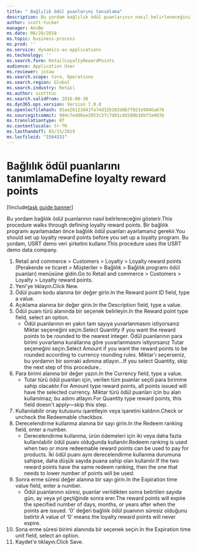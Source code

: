 ```yaml
---
title: " Bağlılık ödül puanlarını tanımlama"
description: Bu yordam bağlılık ödül puanlarının nasıl belirleneceğini gösterir.
author: scott-tucker
manager: AnnBe
ms.date: 08/29/2018
ms.topic: business-process
ms.prod: ''
ms.service: dynamics-ax-applications
ms.technology: ''
ms.search.form: RetailLoyaltyRewardPoints
audience: Application User
ms.reviewer: josaw
ms.search.scope: Core, Operations
ms.search.region: Global
ms.search.industry: Retail
ms.author: scotttuc
ms.search.validFrom: 2016-06-30
ms.dyn365.ops.version: Version 7.0.0
ms.openlocfilehash: 85ae26123d41fa74d32b102ddb7f021e9846a676
ms.sourcegitcommit: 9d4c7edd0ae2053c37c7d81cdd180b16bf3a9d3b
ms.translationtype: HT
ms.contentlocale: tr-TR
ms.lasthandoff: 05/15/2019
ms.locfileid: "1564331"
---
```

# <a name="define-loyalty-reward-points"></a><span data-ttu-id="f7741-103"> Bağlılık ödül puanlarını tanımlama</span><span class="sxs-lookup"><span data-stu-id="f7741-103">Define loyalty reward points</span></span>

[!include[task guide banner](../includes/task-guide-banner.md)]

<span data-ttu-id="f7741-104">Bu yordam bağlılık ödül puanlarının nasıl belirleneceğini gösterir.</span><span class="sxs-lookup"><span data-stu-id="f7741-104">This procedure walks through defining loyalty reward points.</span></span> <span data-ttu-id="f7741-105">Bir bağlılık programı ayarlamadan önce bağlılık ödül puanları ayarlamanız gerekir.</span><span class="sxs-lookup"><span data-stu-id="f7741-105">You should set up loyalty reward points before you set up a loyalty program.</span></span> <span data-ttu-id="f7741-106">Bu yordam, USRT demo veri şirketini kullanır.</span><span class="sxs-lookup"><span data-stu-id="f7741-106">This procedure uses the USRT demo data company.</span></span>

1. <span data-ttu-id="f7741-107">Retail and commerce > Customers > Loyalty > Loyalty reward points (Perakende ve ticaret > Müşteriler > Bağlılık > Bağlılık programı ödül puanları) menüsüne gidin.</span><span class="sxs-lookup"><span data-stu-id="f7741-107">Go to Retail and commerce > Customers > Loyalty > Loyalty reward points.</span></span>
2. <span data-ttu-id="f7741-108">Yeni'ye tıklayın.</span><span class="sxs-lookup"><span data-stu-id="f7741-108">Click New.</span></span>
3. <span data-ttu-id="f7741-109">Ödül puanı kodu alanına bir değer girin.</span><span class="sxs-lookup"><span data-stu-id="f7741-109">In the Reward point ID field, type a value.</span></span>
4. <span data-ttu-id="f7741-110">Açıklama alanına bir değer girin.</span><span class="sxs-lookup"><span data-stu-id="f7741-110">In the Description field, type a value.</span></span>
5. <span data-ttu-id="f7741-111">Ödül puanı türü alanında bir seçenek belirleyin.</span><span class="sxs-lookup"><span data-stu-id="f7741-111">In the Reward point type field, select an option.</span></span>
    * <span data-ttu-id="f7741-112">Ödül puanlarının en yakın tam sayıya yuvarlanmasını istiyorsanız Miktar seçeneğini seçin.</span><span class="sxs-lookup"><span data-stu-id="f7741-112">Select Quantity if you want the reward points to be rounded to the nearest integer.</span></span> <span data-ttu-id="f7741-113">Ödül puanlarının para birimi yuvarlama kurallarına göre yuvarlanmasını istiyorsanız Tutar seçeneğini seçin.</span><span class="sxs-lookup"><span data-stu-id="f7741-113">Select Amount if you want the reward points to be rounded according to currency rounding rules.</span></span> <span data-ttu-id="f7741-114">Miktar'ı seçerseniz, bu yordamın bir sonraki adımına atlayın...</span><span class="sxs-lookup"><span data-stu-id="f7741-114">If you select Quantity, skip the next step of this procedure..</span></span>  
6. <span data-ttu-id="f7741-115">Para birimi alanına bir değer yazın.</span><span class="sxs-lookup"><span data-stu-id="f7741-115">In the Currency field, type a value.</span></span>
    * <span data-ttu-id="f7741-116">Tutar türü ödül puanları için, verilen tüm puanlar seçili para birimine sahip olacaktır.</span><span class="sxs-lookup"><span data-stu-id="f7741-116">For Amount type reward points, all points issued will have the selected currency.</span></span> <span data-ttu-id="f7741-117">Miktar türü ödül puanları için bu alan kullanılmaz; bu adımı atlayın.</span><span class="sxs-lookup"><span data-stu-id="f7741-117">For Quantity type reward points, this field doesn't apply—skip this step.</span></span>  
7. <span data-ttu-id="f7741-118">Kullanılabilir onay kutusunu işaretleyin veya işaretini kaldırın.</span><span class="sxs-lookup"><span data-stu-id="f7741-118">Check or uncheck the Redeemable checkbox.</span></span>
8. <span data-ttu-id="f7741-119">Derecelendirme kullanma alanına bir sayı girin.</span><span class="sxs-lookup"><span data-stu-id="f7741-119">In the Redeem ranking field, enter a number.</span></span>
    * <span data-ttu-id="f7741-120">Derecelendirme kullanma, ürün ödemeleri için iki veya daha fazla kullanılabilir ödül puanı olduğunda kullanılır.</span><span class="sxs-lookup"><span data-stu-id="f7741-120">Redeem ranking is used when two or more redeemable reward points can be used to pay for products.</span></span> <span data-ttu-id="f7741-121">İki ödül puanı aynı derecelendirme kullanma durumuna sahipse, daha düşük sayıda puana sahip olan kullanılır.</span><span class="sxs-lookup"><span data-stu-id="f7741-121">If the two reward points have the same redeem ranking, then the one that needs to lower number of points will be used.</span></span>  
9. <span data-ttu-id="f7741-122">Sonra erme süresi değer alanına bir sayı girin.</span><span class="sxs-lookup"><span data-stu-id="f7741-122">In the Expiration time value field, enter a number.</span></span>
    * <span data-ttu-id="f7741-123">Ödül puanlarının süresi, puanlar verildikten sonra belirtilen sayıda gün, ay veya yıl geçtiğinde sonra erer.</span><span class="sxs-lookup"><span data-stu-id="f7741-123">The reward points will expire the specified number of days, months, or years after when the points are issued.</span></span> <span data-ttu-id="f7741-124">'0' değeri bağlılık ödül puanının süresiz olduğunu belirtir.</span><span class="sxs-lookup"><span data-stu-id="f7741-124">A value of ‘0’ means the loyalty reward points will never expire.</span></span>  
10. <span data-ttu-id="f7741-125">Sona erme süresi birimi alanında bir seçenek seçin.</span><span class="sxs-lookup"><span data-stu-id="f7741-125">In the Expiration time unit field, select an option.</span></span>
11. <span data-ttu-id="f7741-126">Kaydet'e tıklayın.</span><span class="sxs-lookup"><span data-stu-id="f7741-126">Click Save.</span></span>

